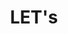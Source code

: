 ---
object-id: lets-2
academic-year: 15-16
olod-id: wdad4
title: LET's
description: LETS staat voor "Local Exchange and Trading System". Vrij vertalen we dit wel eens als "lokaal uitwisselings systeem". Het ruilsysteem in deze vorm ontstond in een plaats in Canada waar op korte termijn de werkverschaffing en dus rechtstreeks de inkomsten van mensen wegtrok. Uit noodzaak gingen zij weer ruilen, maar dan wel op een eigentijdse manier. Nadien heeft het idee zich snel verspreid over de hele wereld.
students: ["Jeroen Knockaert", "Laurens Bultynck"]
thumbnail-url: "http://www.arteveldehogeschool.be/campusGDM/wanm/1516/wdad4/proDEV-08/t8.png"
poster-url: "http://www.arteveldehogeschool.be/campusGDM/wanm/1516/wdad4/proDEV-08/poster.pdf"
publish-date: 2016-05-25
listing-priority: 1
---